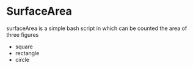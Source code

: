 # SurfaceArea

surfaceArea is a simple bash script in which can be counted the area of three figures
- square
- rectangle
- circle

